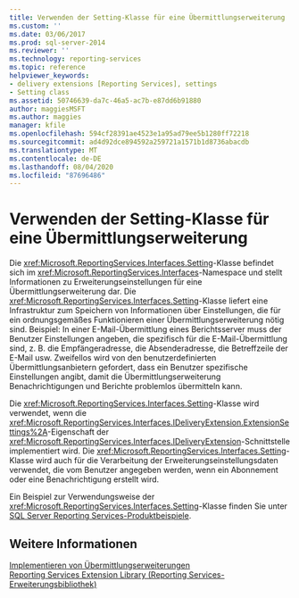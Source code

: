 ```yaml
---
title: Verwenden der Setting-Klasse für eine Übermittlungserweiterung | Microsoft-Dokumentation
ms.custom: ''
ms.date: 03/06/2017
ms.prod: sql-server-2014
ms.reviewer: ''
ms.technology: reporting-services
ms.topic: reference
helpviewer_keywords:
- delivery extensions [Reporting Services], settings
- Setting class
ms.assetid: 50746639-da7c-46a5-ac7b-e87dd6b91880
author: maggiesMSFT
ms.author: maggies
manager: kfile
ms.openlocfilehash: 594cf28391ae4523e1a95ad79ee5b1280ff72218
ms.sourcegitcommit: ad4d92dce894592a259721a1571b1d8736abacdb
ms.translationtype: MT
ms.contentlocale: de-DE
ms.lasthandoff: 08/04/2020
ms.locfileid: "87696486"
---
```

# <a name="using-the-setting-class-for-a-delivery-extension"></a>Verwenden der Setting-Klasse für eine Übermittlungserweiterung
  Die <xref:Microsoft.ReportingServices.Interfaces.Setting>-Klasse befindet sich im <xref:Microsoft.ReportingServices.Interfaces>-Namespace und stellt Informationen zu Erweiterungseinstellungen für eine Übermittlungserweiterung dar. Die <xref:Microsoft.ReportingServices.Interfaces.Setting>-Klasse liefert eine Infrastruktur zum Speichern von Informationen über Einstellungen, die für ein ordnungsgemäßes Funktionieren einer Übermittlungserweiterung nötig sind. Beispiel: In einer E-Mail-Übermittlung eines Berichtsserver muss der Benutzer Einstellungen angeben, die spezifisch für die E-Mail-Übermittlung sind, z. B. die Empfängeradresse, die Absenderadresse, die Betreffzeile der E-Mail usw. Zweifellos wird von den benutzerdefinierten Übermittlungsanbietern gefordert, dass ein Benutzer spezifische Einstellungen angibt, damit die Übermittlungserweiterung Benachrichtigungen und Berichte problemlos übermitteln kann.  
  
 Die <xref:Microsoft.ReportingServices.Interfaces.Setting>-Klasse wird verwendet, wenn die <xref:Microsoft.ReportingServices.Interfaces.IDeliveryExtension.ExtensionSettings%2A>-Eigenschaft der <xref:Microsoft.ReportingServices.Interfaces.IDeliveryExtension>-Schnittstelle implementiert wird. Die <xref:Microsoft.ReportingServices.Interfaces.Setting>-Klasse wird auch für die Verarbeitung der Erweiterungseinstellungsdaten verwendet, die vom Benutzer angegeben werden, wenn ein Abonnement oder eine Benachrichtigung erstellt wird.  
  
 Ein Beispiel zur Verwendungsweise der <xref:Microsoft.ReportingServices.Interfaces.Setting>-Klasse finden Sie unter [SQL Server Reporting Services-Produktbeispiele](https://go.microsoft.com/fwlink/?LinkId=177889).  
  
## <a name="see-also"></a>Weitere Informationen  
 [Implementieren von Übermittlungserweiterungen](implementing-a-delivery-extension.md)   
 [Reporting Services Extension Library (Reporting Services-Erweiterungsbibliothek)](../reporting-services-extension-library.md)  
  
  
